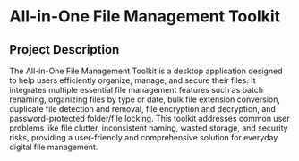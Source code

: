 # All-in-One File Management Toolkit

## Project Description
The All-in-One File Management Toolkit is a desktop application designed to help users efficiently organize, manage, and secure their files. It integrates multiple essential file management features such as batch renaming, organizing files by type or date, bulk file extension conversion, duplicate file detection and removal, file encryption and decryption, and password-protected folder/file locking. This toolkit addresses common user problems like file clutter, inconsistent naming, wasted storage, and security risks, providing a user-friendly and comprehensive solution for everyday digital file management.


  
   



